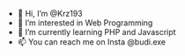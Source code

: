 - 👋 Hi, I’m @Krz193
- 👀 I’m interested in Web Programming
- 🌱 I’m currently learning PHP and Javascript
- 📫 You can reach me on Insta @budi.exe

<!---
Krz193/Krz193 is a ✨ special ✨ repository because its `README.md` (this file) appears on your GitHub profile.
You can click the Preview link to take a look at your changes.
--->
